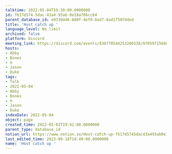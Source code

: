 ```yaml
---
talktime: 2022-05-04T19:30:00.0000000
id: f617d574-5dac-43a4-93ab-0e18a766cc64
parent_database_id: e9339446-880f-4ef0-8ad7-8ad1f507dded
title: 'Host catch up '
language_level: No limit
archived: false
platform: Discord
meeting_link: https://discord.com/events/830770544253206538/970597156681568276
hosts:
- Abby
- Bones
- π
- Jason
- Duke
tags:
- Talk
- 2022-05-04
- Abby
- Bones
- π
- Jason
- Duke
indexDate: 2022-05-04
object: page
created_time: 2022-05-02T19:41:00.0000000
parent_type: database_id
notion_url: https://www.notion.so/Host-catch-up-f617d5745dac43a493ab0e18a766cc64
last_edited_time: 2023-09-18T10:49:00.0000000
name: 'Host catch up '
---
```





